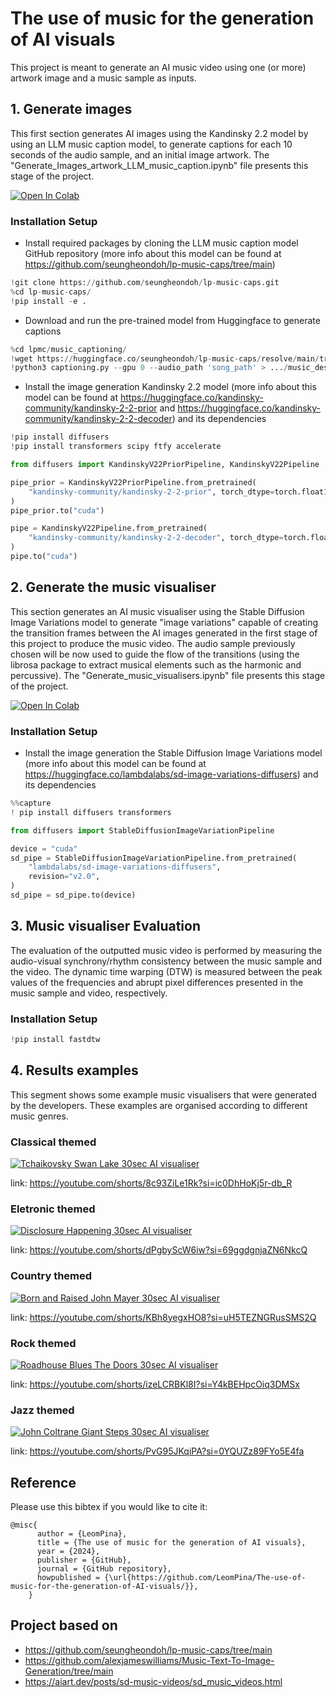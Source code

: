 # The use of music for the generation of AI visuals

This project is meant to generate an AI music video using one (or more) artwork image and a music sample as inputs.

## 1. Generate images

This first section generates AI images using the Kandinsky 2.2 model by using an LLM music caption model, to generate captions for each 10 seconds of the audio sample, and an initial image artwork. 
The "Generate_Images_artwork_LLM_music_caption.ipynb" file presents this stage of the project.

[![Open In Colab](https://colab.research.google.com/assets/colab-badge.svg)](https://colab.research.google.com/github/LeomPina/The-use-of-music-for-the-generation-of-AI-visuals/blob/main/Generate_Images_artwork_LLM_music_caption.ipynb)

### Installation Setup

* Install required packages by cloning the LLM music caption model GitHub repository (more info about this model can be found at https://github.com/seungheondoh/lp-music-caps/tree/main)
  
```python
!git clone https://github.com/seungheondoh/lp-music-caps.git
%cd lp-music-caps/
!pip install -e .
```

* Download and run the pre-trained model from Huggingface to generate captions

```python
%cd lpmc/music_captioning/
!wget https://huggingface.co/seungheondoh/lp-music-caps/resolve/main/transfer.pth -O exp/transfer/lp_music_caps/last.pth
!python3 captioning.py --gpu 0 --audio_path 'song_path' > .../music_desc.txt
```

* Install the image generation Kandinsky 2.2 model (more info about this model can be found at https://huggingface.co/kandinsky-community/kandinsky-2-2-prior and https://huggingface.co/kandinsky-community/kandinsky-2-2-decoder) and its dependencies

```python
!pip install diffusers
!pip install transformers scipy ftfy accelerate

from diffusers import KandinskyV22PriorPipeline, KandinskyV22Pipeline

pipe_prior = KandinskyV22PriorPipeline.from_pretrained(
    "kandinsky-community/kandinsky-2-2-prior", torch_dtype=torch.float16
)
pipe_prior.to("cuda")

pipe = KandinskyV22Pipeline.from_pretrained(
    "kandinsky-community/kandinsky-2-2-decoder", torch_dtype=torch.float16
)
pipe.to("cuda")
```

## 2. Generate the music visualiser

This section generates an AI music visualiser using the Stable Diffusion Image Variations model to generate "image variations" capable of creating the transition frames between the AI images generated in the first stage of this project to produce the music video.
The audio sample previously chosen will be now used to guide the flow of the transitions (using the librosa package to extract musical elements such as the harmonic and percussive).
The "Generate_music_visualisers.ipynb" file presents this stage of the project.

[![Open In Colab](https://colab.research.google.com/assets/colab-badge.svg)](https://colab.research.google.com/github/LeomPina/The-use-of-music-for-the-generation-of-AI-visuals/blob/main/Generate_music_visualisers.ipynb)

### Installation Setup

* Install the image generation the Stable Diffusion Image Variations model (more info about this model can be found at https://huggingface.co/lambdalabs/sd-image-variations-diffusers) and its dependencies
  
```python
%%capture
! pip install diffusers transformers

from diffusers import StableDiffusionImageVariationPipeline

device = "cuda"
sd_pipe = StableDiffusionImageVariationPipeline.from_pretrained(
    "lambdalabs/sd-image-variations-diffusers",
    revision="v2.0",
)
sd_pipe = sd_pipe.to(device)
```

## 3. Music visualiser Evaluation

The evaluation of the outputted music video is performed by measuring the audio-visual synchrony/rhythm consistency between the music sample and the video.
The dynamic time warping (DTW) is measured between the peak values of the frequencies and abrupt pixel differences presented in the music sample and video, respectively.

### Installation Setup

```python
!pip install fastdtw
```

## 4. Results examples

This segment shows some example music visualisers that were generated by the developers. These examples are organised according to different music genres.

### Classical themed

[![Tchaikovsky Swan Lake 30sec AI visualiser](https://img.youtube.com/vi/8c93ZiLe1Rk/0.jpg)](https://youtube.com/shorts/8c93ZiLe1Rk?si=ic0DhHoKj5r-db_R)


link: https://youtube.com/shorts/8c93ZiLe1Rk?si=ic0DhHoKj5r-db_R

### Eletronic themed

[![Disclosure Happening 30sec AI visualiser](https://img.youtube.com/vi/dPgbyScW6iw/0.jpg)](https://youtube.com/shorts/dPgbyScW6iw?si=69ggdgnjaZN6NkcQ)


link: https://youtube.com/shorts/dPgbyScW6iw?si=69ggdgnjaZN6NkcQ

### Country themed

[![Born and Raised John Mayer 30sec AI visualiser](https://img.youtube.com/vi/KBh8yegxHO8/0.jpg)](https://youtube.com/shorts/KBh8yegxHO8?si=uH5TEZNGRusSMS2Q)


link: https://youtube.com/shorts/KBh8yegxHO8?si=uH5TEZNGRusSMS2Q

### Rock themed

[![Roadhouse Blues The Doors 30sec AI visualiser](https://img.youtube.com/vi/izeLCRBKl8I/0.jpg)](https://youtube.com/shorts/izeLCRBKl8I?si=Y4kBEHpcOiq3DMSx)


link: https://youtube.com/shorts/izeLCRBKl8I?si=Y4kBEHpcOiq3DMSx

### Jazz themed

[![John Coltrane Giant Steps 30sec AI visualiser](https://img.youtube.com/vi/PvG95JKqiPA/0.jpg)](https://youtube.com/shorts/PvG95JKqiPA?si=0YQUZz89FYo5E4fa)


link: https://youtube.com/shorts/PvG95JKqiPA?si=0YQUZz89FYo5E4fa

## Reference

Please use this bibtex if you would like to cite it:

```
@misc{
      author = {LeomPina},
      title = {The use of music for the generation of AI visuals},
      year = {2024},
      publisher = {GitHub},
      journal = {GitHub repository},
      howpublished = {\url{https://github.com/LeomPina/The-use-of-music-for-the-generation-of-AI-visuals/}},
    }
```

## Project based on

* https://github.com/seungheondoh/lp-music-caps/tree/main
* https://github.com/alexjameswilliams/Music-Text-To-Image-Generation/tree/main
* https://aiart.dev/posts/sd-music-videos/sd_music_videos.html
